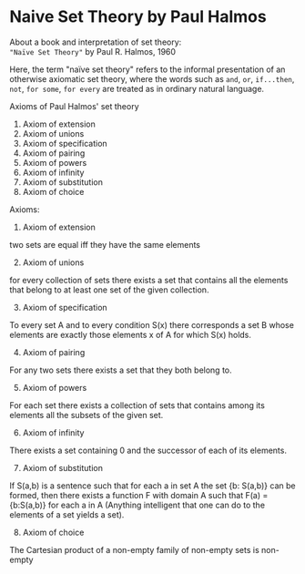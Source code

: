 # Naive Set Theory by Paul Halmos

About a book and interpretation of set theory:   
`"Naïve Set Theory"` by Paul R. Halmos, 1960

Here, the term "naïve set theory" refers to the informal presentation of an otherwise axiomatic set theory, where the words such as `and`, `or`, `if...then`, `not`, `for some`, `for every` are treated as in ordinary natural language.

Axioms of Paul Halmos' set theory
1. Axiom of extension
2. Axiom of unions
3. Axiom of specification
4. Axiom of pairing
5. Axiom of powers
6. Axiom of infinity
7. Axiom of substitution
8. Axiom of choice


Axioms:

1. Axiom of extension

two sets are equal iff they have the same elements

2. Axiom of unions

for every collection of sets there exists a set that contains all the elements that belong to at least one set of the given collection.

3. Axiom of specification

To every set A and to every condition S(x) there corresponds a set B whose elements are exactly those elements x of A for which S(x) holds.

4. Axiom of pairing

For any two sets there exists a set that they both belong to.

5. Axiom of powers

For each set there exists a collection of sets that contains among its elements all the subsets of the given set.

6. Axiom of infinity

There exists a set containing 0 and the successor of each of its elements.

7. Axiom of substitution

If S(a,b) is a sentence such that for each a in set A the set {b: S(a,b)} can be formed, then there exists a function F with domain A such that F(a) = {b:S(a,b)} for each a in A (Anything intelligent that one can do to the elements of a set yields a set).

8. Axiom of choice

The Cartesian product of a non-empty family of non-empty sets is non-empty

